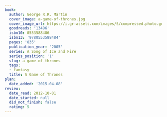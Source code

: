 ```yaml
---
book:
  author: George R.R. Martin
  cover_image: a-game-of-thrones.jpg
  cover_image_url: https://i.gr-assets.com/images/S/compressed.photo.goodreads.com/books/1562726234l/13496._SY160_.jpg
  goodreads: '13496'
  isbn10: 0553588486
  isbn13: '9780553588484'
  pages: '835'
  publication_year: '2005'
  series: A Song of Ice and Fire
  series_position: '1'
  slug: a-game-of-thrones
  tags:
  - fantasy
  title: A Game of Thrones
plan:
  date_added: '2015-04-08'
review:
  date_read: 2012-10-01
  date_started: null
  did_not_finish: false
  rating: 5
---
```

